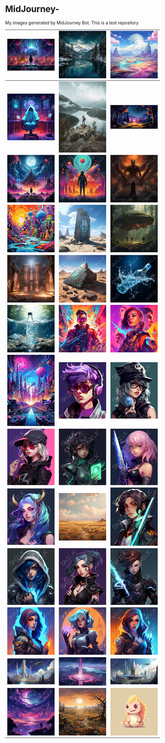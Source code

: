 # MidJourney-

My images generated by MidJourney Bot. This is a test repository

<!--<div style="display: grid; grid-template-columns: repeat(3, 1 fr); grid-gap: 10 px;">
    <img src="MidJourney/DXTR0236.jpg" alt="DXTR0236 Image" style="width: 100 %; height: 200 px; object-fit: cover;" />
    <img src="MidJourney/DXTR0238.jpg" alt="DXTR0238 Image" style="width: 100%; height: 200px; object-fit: cover;" />
    <img src="MidJourney/DXTR0255.jpg" alt="DXTR0255 Image" style="width: 100%; height: 200 px; object-fit: cover;" />
    <img src="MidJourney/DXTR0262.jpg" alt="DXTR0262 Image" style="width: 100%; height: 200px; object-fit: cover;" />
    <img src="MidJourney/DXTR0267.jpg" alt="DXTR0267 Image" style="width: 100%; height: 200px; object-fit: cover;" />
    <img src="MidJourney/DXTR0270.jpg" alt="DXTR0270 Image" style="width: 100%; height: 200px; object-fit: cover;" />
    <img src="MidJourney/DXTR0281.jpg" alt="DXTR0281 Image" style="width: 100%; height: 200px; object-fit: cover;" />
    <img src="MidJourney/DXTR0282.jpg" alt="DXTR0282 Image" style="width: 100%; height: 200px; object-fit: cover;" />
    <img src="MidJourney/DXTR0286.jpg" alt="DXTR0286 Image" style="width: 100%; height: 200px; object-fit: cover;" />
    <img src="MidJourney/DXTR0288.jpg" alt="DXTR0288 Image" style="width: 100%; height: 200px; object-fit: cover;" />
    <img src="MidJourney/DXTR0296.jpg" alt="DXTR0296 Image" style="width: 100%; height: 200px; object-fit: cover;" />
    <img src="MidJourney/DXTR0301.jpg" alt="DXTR0301 Image" style="width: 100%; height: 200px; object-fit: cover;" />
    <img src="MidJourney/DXTR0308.jpg" alt="DXTR0308 Image" style="width: 100%; height: 200px; object-fit: cover;" />
    <img src="MidJourney/DXTR0311.jpg" alt="DXTR0311 Image" style="width: 100%; height: 200px; object-fit: cover;" />
    <img src="MidJourney/DXTR0323.jpg" alt="DXTR0323 Image" style="width: 100%; height: 200px; object-fit: cover;" />
    <img src="MidJourney/DXTR0324.jpg" alt="DXTR0324 Image" style="width: 100%; height: 200px; object-fit: cover;" />
    <img src="MidJourney/DXTR0328.jpg" alt="DXTR0328 Image" style="width: 100%; height: 200px; object-fit: cover;" />
    <img src="MidJourney/DXTR0329.jpg" alt="DXTR0329 Image" style="width: 100%; height: 200px; object-fit: cover;" />
    <img src="MidJourney/DXTR0332.jpg" alt="DXTR0332 Image" style="width: 100%; height: 200px; object-fit: cover;" />
    <img src="DXTR0334.jpg" alt="DXTR0334 Image" style="width: 100%; height: 200px; object-fit: cover;" />
    <img src="DXTR0336.jpg" alt="DXTR0336 Image" style="width: 100%; height: 200px; object-fit: cover;" />
    <img src="DXTR0339.jpg" alt="DXTR0339 Image" style="width: 100%; height: 200px; object-fit: cover;" />
    <img src="DXTR0338.jpg" alt="DXTR0338 Image" style="width: 100%; height: 200px; object-fit: cover;" />
    <img src="DXTR0342.jpg" alt="DXTR0342 Image" style="width: 100%; height: 200px; object-fit: cover;" />
    <img src="DXTR0346.jpg" alt="DXTR0346 Image" style="width: 100%; height: 200px; object-fit: cover;" />
    <img src="DXTR0384.jpg" alt="DXTR0384 Image" style="width: 100%; height: 200px; object-fit: cover;" />
    <img src="DXTR0351.jpg" alt="DXTR0351 Image" style="width: 100%; height: 200px; object-fit: cover;" />
    <img src="DXTR0355.jpg" alt="DXTR0355 Image" style="width: 100%; height: 200px; object-fit: cover;" />
    <img src="DXTR0361.jpg" alt="DXTR0361 Image" style="width: 100%; height: 200px; object-fit: cover;" />
    <img src="DXTR0364.jpg" alt="DXTR0364 Image" style="width: 100%; height: 200px; object-fit: cover;" />
    <img src="DXTR0367.jpg" alt="DXTR0367 Image" style="width: 100%; height: 200px; object-fit: cover;" />
    <img src="DXTR0369.jpg" alt="DXTR0369 Image" style="width: 100%; height: 200px; object-fit: cover;" />
    <img src="DXTR0372.jpg" alt="DXTR0372 Image" style="width: 100%; height: 200px; object-fit: cover;" />
    <img src="DXTR0357.jpg" alt="DXTR0357 Image" style="width: 100%; height: 200px; object-fit: cover;" />
    <img src="DXTR0352.jpg" alt="DXTR0352 Image" style="width: 100%; height: 200px; object-fit: cover;" />
    <img src="DXTR0359.jpg" alt="DXTR0359 Image" style="width: 100%; height: 200px; object-fit: cover;" />
    <img src="DXTR0377.jpg" alt="DXTR0377 Image" style="width: 100%; height: 200px; object-fit: cover;" />
    <img src="DXTR0383.jpg" alt="DXTR0383 Image" style="width: 100%; height: 200px; object-fit: cover;" />
</div>-->

| ![DXTR0236 Image](MidJourney/DXTR0236.jpg) | ![DXTR0238 Image](MidJourney/DXTR0238.jpg) | ![DXTR0255 Image](MidJourney/DXTR0255.jpg) |
|--------------------------------------------|--------------------------------------------|--------------------------------------------|
| ![DXTR0262 Image](MidJourney/DXTR0262.jpg) | ![DXTR0267 Image](MidJourney/DXTR0267.jpg) | ![DXTR0270 Image](MidJourney/DXTR0270.jpg) |
| ![DXTR0281 Image](MidJourney/DXTR0281.jpg) | ![DXTR0282 Image](MidJourney/DXTR0282.jpg) | ![DXTR0286 Image](MidJourney/DXTR0286.jpg) |
| ![DXTR0288 Image](MidJourney/DXTR0288.jpg) | ![DXTR0296 Image](MidJourney/DXTR0296.jpg) | ![DXTR0301 Image](MidJourney/DXTR0301.jpg) |
| ![DXTR0308 Image](MidJourney/DXTR0308.jpg) | ![DXTR0311 Image](MidJourney/DXTR0311.jpg) | ![DXTR0323 Image](MidJourney/DXTR0323.jpg) |
| ![DXTR0324 Image](MidJourney/DXTR0324.jpg) | ![DXTR0328 Image](MidJourney/DXTR0328.jpg) | ![DXTR0329 Image](MidJourney/DXTR0329.jpg) |
| ![DXTR0332 Image](MidJourney/DXTR0332.jpg) | ![DXTR0334 Image](MidJourney/DXTR0334.jpg) | ![DXTR0336 Image](MidJourney/DXTR0336.jpg) |
| ![DXTR0339 Image](MidJourney/DXTR0339.jpg) | ![DXTR0338 Image](MidJourney/DXTR0338.jpg) | ![DXTR0342 Image](MidJourney/DXTR0342.jpg) |
| ![DXTR0346 Image](MidJourney/DXTR0346.jpg) | ![DXTR0384 Image](MidJourney/DXTR0384.jpg) | ![DXTR0351 Image](MidJourney/DXTR0351.jpg) |
| ![DXTR0355 Image](MidJourney/DXTR0355.jpg) | ![DXTR0361 Image](MidJourney/DXTR0361.jpg) | ![DXTR0364 Image](MidJourney/DXTR0364.jpg) |
| ![DXTR0367 Image](MidJourney/DXTR0367.jpg) | ![DXTR0369 Image](MidJourney/DXTR0369.jpg) | ![DXTR0372 Image](MidJourney/DXTR0372.jpg) |
| ![DXTR0357 Image](MidJourney/DXTR0357.jpg) | ![DXTR0352 Image](MidJourney/DXTR0352.jpg) | ![DXTR0359 Image](MidJourney/DXTR0359.jpg) |
| ![DXTR0377 Image](MidJourney/DXTR0377.jpg) | ![DXTR0383 Image](MidJourney/DXTR0383.jpg) | ![DXTR0247 Image](MidJourney/DXTR0247.jpg) |

